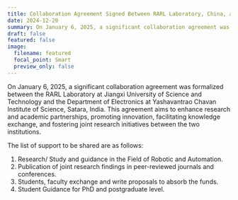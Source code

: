 ```yaml
---
title: Collaboration Agreement Signed Between RARL Laboratory, China, and Yashavantrao Chavan Institute of Science, Satara, India
date: 2024-12-20
summary: On January 6, 2025, a significant collaboration agreement was formalized between the RARL Laboratory at Jiangxi University of Science and Technology and the Department of Electronics at Yashavantrao Chavan Institute of Science, Satara, India. This agreement aims to enhance research and academic partnerships, promoting innovation, facilitating knowledge exchange, and fostering joint research initiatives between the two institutions.
draft: false
featured: false
image:
  filename: featured
  focal_point: Smart
  preview_only: false
---
```


On January 6, 2025, a significant collaboration agreement was formalized between the RARL Laboratory at Jiangxi University of Science and Technology and the Department of Electronics at Yashavantrao Chavan Institute of Science, Satara, India. This agreement aims to enhance research and academic partnerships, promoting innovation, facilitating knowledge exchange, and fostering joint research initiatives between the two institutions.

The list of support to be shared are as follows:

1. Research/ Study and guidance in the Field of Robotic and Automation.
2. Publication of joint research findings in peer-reviewed journals and conferences.
3. Students, faculty exchange and write proposals to absorb the funds.
4. Student Guidance for PhD and postgraduate level.
